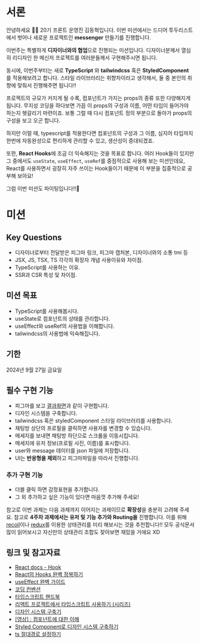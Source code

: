 # 서론

안녕하세요 🙌🏻 20기 프론트 운영진 김동혁입니다. 이번 미션에서는 드디어 투두리스트에서 벗어나 새로운 프로젝트인 **messenger** 만들기를 진행합니다.

이번주는 특별하게 **디자이너와의 협업**으로 진행되는 미션입니다. 디자이너분께서 열심히 리디자인 한 메신저 프로젝트를 여러분들께서 구현해주시면 됩니다.

동시에, 이번주부터는 새로 **TypeScript** 와 **tailwindcss** 혹은 **StyledComponent** 를 적용해보려고 합니다. 스타일 라이브러리는 취향차이라고 생각해서, 둘 중 본인의 취향에 맞춰서 진행해주면 됩니다!!

프로젝트의 규모가 커지게 될 수록, 컴포넌트가 가지는 props의 종류 또한 다양해지게 됩니다. 무지성 코딩을 하다보면 가끔 이 props의 구성과 이름, 어떤 타입이 들어가야 하는지 헷갈리기 마련이죠. 보통 그럴 때 다시 컴포넌트 정의 부분으로 돌아가 props의 구성을 보고 오곤 합니다.

하지만 이럴 때, typescript를 적용한다면 컴포넌트의 구성과 그 이름, 심지어 타입까지 한번에 자동완성으로 편리하게 관리할 수 있고, 생산성이 증대되겠죠.

또한, **React Hooks**에 조금 더 익숙해지는 것을 목표로 합니다. 여러 Hook들이 있지만 그 중에서도 `useState`, `useEffect`, `useRef`를 중점적으로 사용해 보는 미션인데요, React를 사용하면서 굉장히 자주 쓰이는 Hook들이기 때문에 이 부분을 집중적으로 공부해 보아요!

그럼 이번 미션도 파이팅입니다!!🎉

# 미션

## Key Questions
- 디자이너로부터 전달받은 피그마 링크, 피그마 캡처본, 디자이너와의 소통 tmi 등
- JSX, JS, TSX, TS 각각의 확장자 개념 사용이유와 차이점.
- TypeScript를 사용하는 이유.
- SSR과 CSR 특성 및 차이점.

## 미션 목표
- TypeScript를 사용해봅시다.
- useState로 컴포넌트의 상태를 관리합니다.
- useEffect와 useRef의 사용법을 이해합니다.
- tailwindcss의 사용법에 익숙해집니다.

## 기한
2024년 9월 27일 금요일

## 필수 구현 기능
- 피그마를 보고 [결과화면](https://react-messenger-shu.vercel.app/chat/1)과 같이 구현합니다.
- 디자인 시스템을 구축합니다.
- tailwindcss 혹은 styledComponent 스타일 라이브러리를 사용합니다.
- 채팅방 상단의 프로필을 클릭하면 사용자를 변경할 수 있습니다.
- 메세지를 보내면 채팅방 하단으로 스크롤을 이동시킵니다.
- 메세지에 유저 정보(프로필 사진, 이름)를 표시합니다.
- user와 message 데이터를 json 파일에 저장합니다.
- UI는 **반응형을 제외**하고 피그마파일을 따라서 진행합니다.

### 추가 구현 기능
- 더블 클릭 하면 감정표현을 추가합니다.
- 그 외 추가하고 싶은 기능이 있다면 마음껏 추가해 주세요!

참고로 이번 과제는 다음 과제까지 이어지는 과제이므로 **확장성**을 충분히 고려해 주세요. 참고로 **4주차 과제에서는 유저 및 기능 추가와 Routing을** 진행합니다. 이를 위해 [recoil](https://recoiljs.org/ko/)이나 [redux](https://ko.redux.js.org/introduction/getting-started/)를 이용한 상태관리를 미리 해보시는 것을 추천합니다!! 모두 공식문서 많이 읽어보시고 자신만의 상태관리 조합도 찾아보면 재밌을 거에요 XD

## 링크 및 참고자료

- [React docs - Hook](https://ko.reactjs.org/docs/hooks-intro.html)
- [React의 Hooks 완벽 정복하기](https://velog.io/@velopert/react-hooks#1-usestate)
- [useEffect 완벽 가이드](https://overreacted.io/ko/a-complete-guide-to-useeffect/)
- [코딩 컨벤션](https://ui.toast.com/fe-guide/ko_CODING-CONVENTION)
- [타입스크립트 핸드북](https://joshua1988.github.io/ts/intro.html)
- [리액트 프로젝트에서 타입스크립트 사용하기 (시리즈)](https://velog.io/@velopert/series/react-with-typescript)
- [디자인 시스템 구축기](https://yozm.wishket.com/magazine/detail/1830/)
- [[영상] : 컴포넌트에 대한 이해](https://www.youtube.com/watch?v=21eiJc90ggo)
- [Styled Component로 디자인 시스템 구축하기](https://zaat.dev/blog/building-a-design-system-in-react-with-styled-components/)
- [ts 절대경로 설정하기](https://tesseractjh.tistory.com/232)
